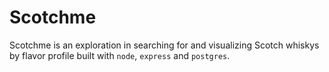 # Scotchme

Scotchme is an exploration in searching for and visualizing Scotch whiskys by flavor profile built with `node`, `express` and `postgres`.